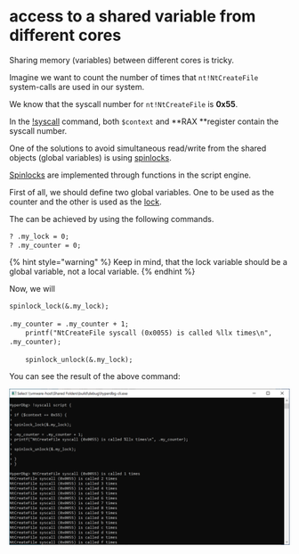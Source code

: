 # access to a shared variable from different cores

Sharing memory (variables) between different cores is tricky.

Imagine we want to count the number of times that `nt!NtCreateFile` system-calls are used in our system.

We know that the syscall number for `nt!NtCreateFile` is **0x55**.

In the [!syscall](https://docs.hyperdbg.org/commands/extension-commands/syscall#context) command, both `$context` and **RAX **register contain the syscall number.

One of the solutions to avoid simultaneous read/write from the shared objects (global variables) is using [spinlocks](https://en.wikipedia.org/wiki/Spinlock).

[Spinlocks](https://docs.hyperdbg.org/commands/scripting-language/functions/spinlocks) are implemented through functions in the script engine.

First of all, we should define two global variables. One to be used as the counter and the other is used as the [lock](https://en.wikipedia.org/wiki/Lock_\(computer_science\)).

The can be achieved by using the following commands.

```
? .my_lock = 0;
? .my_counter = 0;
```

{% hint style="warning" %}
Keep in mind, that the lock variable should be a global variable, not a local variable.
{% endhint %}

Now, we will 

```
spinlock_lock(&.my_lock); 

.my_counter = .my_counter + 1;
	printf("NtCreateFile syscall (0x0055) is called %llx times\n", .my_counter);
	
	spinlock_unlock(&.my_lock);
```

You can see the result of the above command:

![Counting NtCreateFile System-calls](../../../.gitbook/assets/counting-NtCreateFile-syscalls.PNG)

